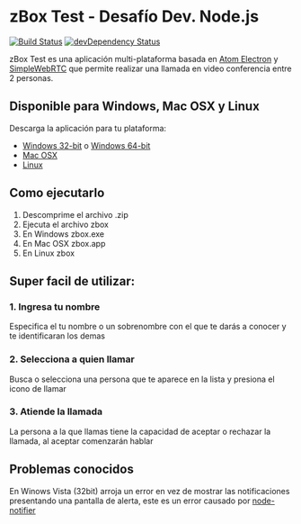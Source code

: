# zBox Test - Desafío Dev. Node.js

[![Build Status](https://travis-ci.org/atom/electron.svg?branch=master)](https://travis-ci.org/atom/electron)
[![devDependency Status](https://david-dm.org/atom/electron/dev-status.svg)](https://david-dm.org/atom/electron#info=devDependencies)

zBox Test es una aplicación multi-plataforma basada en [Atom Electron](http://electron.atom.io/) y [SimpleWebRTC](http://simplewebrtc.com) que permite realizar una llamada en video conferencia entre 2 personas.

## Disponible para Windows, Mac OSX y Linux

Descarga la aplicación para tu plataforma:
* [Windows 32-bit](http://github.com/enahum/zBoxTest/releases/download/v1.1.0/zbox-1.1.0-win32-ia32.zip) o [Windows 64-bit](http://github.com/enahum/zBoxTest/releases/download/v1.1.0/zbox-1.1.0-win32-x64.zip)
* [Mac OSX](http://github.com/enahum/zBoxTest/releases/download/v1.1.0/zbox-1.1.0-darwin-x64.zip)
* [Linux](http://github.com/enahum/zBoxTest/releases/download/v1.1.0/zbox-1.1.0-win32-x64.zip)

## Como ejecutarlo
1. Descomprime el archivo .zip
2. Ejecuta el archivo zbox
  1. En Windows zbox.exe
  2. En Mac OSX zbox.app
  3. En Linux zbox

## Super facil de utilizar:

### 1. Ingresa tu nombre

Especifica el tu nombre o un sobrenombre con el que te darás a conocer y te identificaran los demas

### 2. Selecciona a quien llamar

Busca o selecciona una persona que te aparece en la lista y presiona el icono de llamar

### 3. Atiende la llamada

La persona a la que llamas tiene la capacidad de aceptar o rechazar la llamada, al aceptar comenzarán hablar


## Problemas conocidos

En Winows Vista (32bit) arroja un error en vez de mostrar las notificaciones presentando una pantalla de alerta, 
este es un error causado por [node-notifier](https://github.com/mikaelbr/node-notifier)
